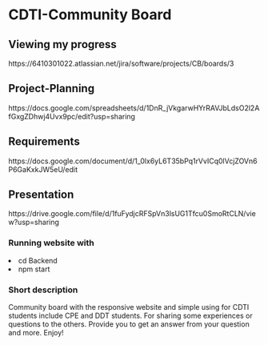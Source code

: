 # CDTI-Community Board

<h2>Viewing my progress</h2>
https://6410301022.atlassian.net/jira/software/projects/CB/boards/3

<h2>Project-Planning</h2>
https://docs.google.com/spreadsheets/d/1DnR_jVkgarwHYrRAVJbLdsO2l2AfGxgZDhwj4Uvx9pc/edit?usp=sharing

<h2>Requirements</h2>
https://docs.google.com/document/d/1_0lx6yL6T35bPq1rVvICq0lVcjZOVn6P6GaKxkJW5eU/edit
<br/>

<h2>Presentation</h2>
https://drive.google.com/file/d/1fuFydjcRFSpVn3lsUG1Tfcu0SmoRtCLN/view?usp=sharing
<br/>

<h3>Running website with</h3>
<uo>
    <li>cd Backend</li>
    <li>npm start</li>
<uo>

<h3>Short description</h3>
<p>Community board with the responsive website and simple using for CDTI students include CPE and DDT students. For sharing some experiences or questions to the others. Provide you to get an answer from your question and more. Enjoy!</p>
